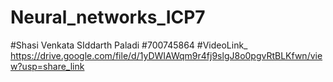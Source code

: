 # Neural_networks_ICP7
#Shasi Venkata SIddarth Paladi
#700745864
#VideoLink_ https://drive.google.com/file/d/1yDWIAWqm9r4fj9slgJ8o0pgvRtBLKfwn/view?usp=share_link
